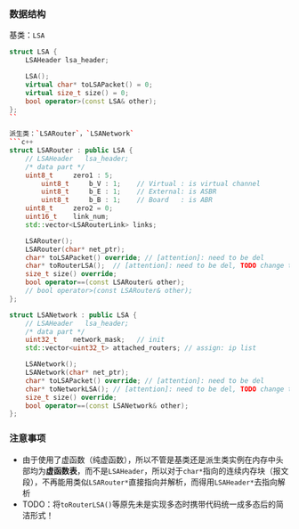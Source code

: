 
### 数据结构
基类：`LSA`
```c++
struct LSA {
    LSAHeader lsa_header;

    LSA();
    virtual char* toLSAPacket() = 0;
    virtual size_t size() = 0;
    bool operator>(const LSA& other);
};
``

派生类：`LSARouter`，`LSANetwork`
```c++
struct LSARouter : public LSA {
    // LSAHeader   lsa_header;
    /* data part */
    uint8_t     zero1 : 5;
        uint8_t     b_V : 1;    // Virtual : is virtual channel
        uint8_t     b_E : 1;    // External: is ASBR
        uint8_t     b_B : 1;    // Board   : is ABR
    uint8_t     zero2 = 0;
    uint16_t    link_num;
    std::vector<LSARouterLink> links;

    LSARouter();
    LSARouter(char* net_ptr);
    char* toLSAPacket() override; // [attention]: need to be del
    char* toRouterLSA();  // [attention]: need to be del, TODO change to toLSAPacket()
    size_t size() override;
    bool operator==(const LSARouter& other);
    // bool operator>(const LSARouter& other);
};

struct LSANetwork : public LSA {
    // LSAHeader   lsa_header;
    /* data part */
    uint32_t    network_mask;   // init
    std::vector<uint32_t> attached_routers; // assign: ip list

    LSANetwork();
    LSANetwork(char* net_ptr);
    char* toLSAPacket() override; // [attention]: need to be del
    char* toNetworkLSA(); // [attention]: need to be del, TODO change to toLSAPacket()
    size_t size() override;
    bool operator==(const LSANetwork& other);
};
```

### 注意事项
- 由于使用了虚函数（纯虚函数），所以不管是基类还是派生类实例在内存中头部均为**虚函数表**，而不是`LSAHeader`，所以对于`char*`指向的连续内存块（报文段），不再能用类似`LSARouter*`直接指向并解析，而得用`LSAHeader*`去指向解析
- TODO：将`toRouterLSA()`等原先未是实现多态时携带代码统一成多态后的简洁形式！
